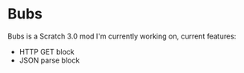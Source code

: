 # Bubs

Bubs is a Scratch 3.0 mod I'm currently working on, current features:

- HTTP GET block
- JSON parse block